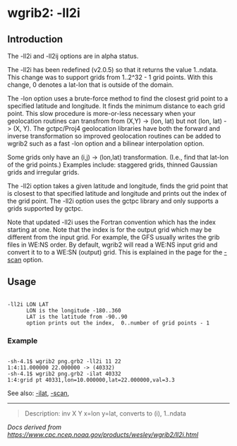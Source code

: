 # wgrib2: -ll2i

## Introduction

The -ll2i and
-ll2ij options are in alpha status.

The -ll2i has been redefined (v2.0.5) so that it returns
the value 1..ndata. This change was to support grids from 1..2^32 - 1 grid points.
With this change, 0 denotes a lat-lon that is outside of the domain.

The -lon option uses a brute-force
method to find the closest grid point to a specified latitude
and longitude. It finds the minimum distance to each grid
point. This slow procedure is more-or-less necessary when
your geolocation routines can transfrom from (X,Y) -> (lon, lat)
but not (lon, lat) -> (X, Y). The gctpc/Proj4 geolocation
libraries have both the forward and inverse transformation so
improved geolocation routines can be added to wgrib2 such
as a fast -lon option and a
bilinear interpolation option.

Some grids only have an (i,j) -> (lon,lat) transformation.
(I.e., find that lat-lon of the grid points.) Examples include:
staggered grids, thinned Gaussian grids and irregular grids.

The -ll2i option takes a given latitude and
longitude, finds the grid point that is closest to that specified
latitude and longitude and prints out the index of the grid point.
The -ll2i option uses the gctpc library
and only supports a grids supported by gctpc.

Note that updated -ll2i uses the Fortran convention
which has the index starting at one. Note that the index is for
the output grid which may be different from the input grid.
For example, the GFS usually writes the grib files in WE:NS order.
By default, wgrib2 will read a WE:NS input grid and convert it to
to a WE:SN (output) grid. This is explained in the page for the
[-scan](./scan.md) option.

## Usage

```

-ll2i LON LAT
      LON is the longitude -180..360
      LAT is the latitude from -90..90
      option prints out the index,  0..number of grid points - 1

```

### Example

```

-sh-4.1$ wgrib2 png.grb2 -ll2i 11 22
1:4:11.000000 22.000000 -> (40332)
-sh-4.1$ wgrib2 png.grb2 -ilat 40332
1:4:grid pt 40331,lon=10.000000,lat=22.000000,val=3.3

```

See also: [-ilat](./ilat.md),
[-scan](./scan.md),

---

> Description: inv X Y x=lon y=lat, converts to (i), 1..ndata

_Docs derived from <https://www.cpc.ncep.noaa.gov/products/wesley/wgrib2/ll2i.html>_
